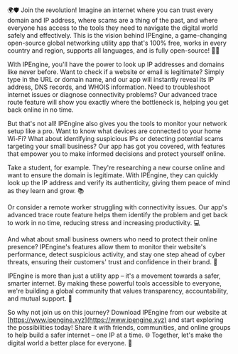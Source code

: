 🌍🛡️ Join the revolution! Imagine an internet where you can trust every domain and IP address, where scams are a thing of the past, and where everyone has access to the tools they need to navigate the digital world safely and effectively. This is the vision behind IPEngine, a game-changing open-source global networking utility app that's 100% free, works in every country and region, supports all languages, and is fully open-source! 📡🚀

With IPEngine, you'll have the power to look up IP addresses and domains like never before. Want to check if a website or email is legitimate? Simply type in the URL or domain name, and our app will instantly reveal its IP address, DNS records, and WHOIS information. Need to troubleshoot internet issues or diagnose connectivity problems? Our advanced trace route feature will show you exactly where the bottleneck is, helping you get back online in no time.

But that's not all! IPEngine also gives you the tools to monitor your network setup like a pro. Want to know what devices are connected to your home Wi-Fi? What about identifying suspicious IPs or detecting potential scams targeting your small business? Our app has got you covered, with features that empower you to make informed decisions and protect yourself online.

Take a student, for example. They're researching a new course online and want to ensure the domain is legitimate. With IPEngine, they can quickly look up the IP address and verify its authenticity, giving them peace of mind as they learn and grow. 📚

Or consider a remote worker struggling with connectivity issues. Our app's advanced trace route feature helps them identify the problem and get back to work in no time, reducing stress and increasing productivity. 💻

And what about small business owners who need to protect their online presence? IPEngine's features allow them to monitor their website's performance, detect suspicious activity, and stay one step ahead of cyber threats, ensuring their customers' trust and confidence in their brand. 🛒

IPEngine is more than just a utility app – it's a movement towards a safer, smarter internet. By making these powerful tools accessible to everyone, we're building a global community that values transparency, accountability, and mutual support. 🌈

So why not join us on this journey? Download IPEngine from our website at [https://www.ipengine.xyz](https://www.ipengine.xyz) and start exploring the possibilities today! Share it with friends, communities, and online groups to help build a safer internet – one IP at a time. 🌐 Together, let's make the digital world a better place for everyone. 💪